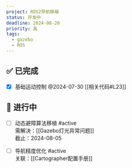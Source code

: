 ```yaml
---
project: ROS2导航移植
status: 开发中
deadline: 2024-08-20
priority: 高
tags:
  - gazebo
  - ROS
---
```


## ✅ 已完成
- [x] 基础运动控制 @2024-07-30 [[相关代码#L23]]

## 🚧 进行中
- [ ] 动态避障算法移植 #active  
  需解决：[[Gazebo灯光异常问题]]  
  截止：2024-08-05

- [ ] 导航精度优化 #active  
  关联：[[Cartographer配置手册]]